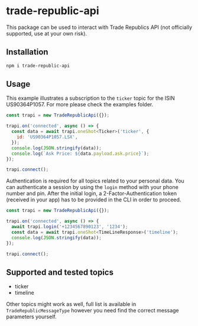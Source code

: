# trade-republic-api

This package can be used to interact with Trade Republics API (not officially supported, use at your own risk).

## Installation

```bash
npm i trade-republic-api
```

## Usage

This example illustrates a subscription to the `ticker` topic for the ISIN US90364P1057.
For more please check the examples folder.

```javascript
const trapi = new TradeRepublicApi({});

trapi.on('connected', async () => {
  const data = await trapi.oneShot<Ticker>('ticker', {
    id: 'US90364P1057.LSX',
  });
  console.log(JSON.stringify(data));
  console.log(`Ask Price: ${data.payload.ask.price}`);
});

trapi.connect();
```

Authentication is required for all topics related to your personal data. You can authenticate a session by using the `login` method with your phone number and pin. After the initial login, a 2-Factor-Authentication token (received in your app) has to be provided in the CLI in order to proceed.

```javascript
const trapi = new TradeRepublicApi({});

trapi.on('connected', async () => {
  await trapi.login('+1234567890123', '1234');
  const data = await trapi.oneShot<TimeLineResponse>('timeline');
  console.log(JSON.stringify(data));
});

trapi.connect();
```

## Supported and tested topics
- ticker
- timeline

Other topics might work as well, full list is available in `TradeRepublicMessageType` however you need find the correct message parameters yourself.